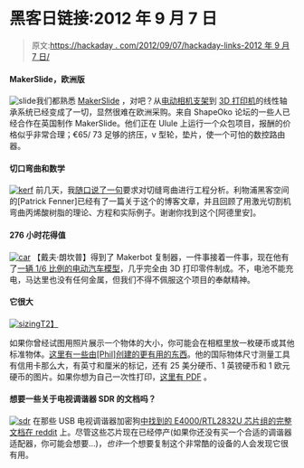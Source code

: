 # 黑客日链接:2012 年 9 月 7 日

> 原文:[https://hackaday . com/2012/09/07/hackaday-links-2012 年 9 月 7 日/](https://hackaday.com/2012/09/07/hackaday-links-september-7-2012/)

#### MakerSlide，欧洲版

![](../Images/59bb853e4e6e1e53aa90d3413ac7ba31.png "slide")我们都熟悉 [MakerSlide](http://hackaday.com/2011/05/10/open-source-linear-bearing-system/) ，对吧？从[电动相机支架](http://hackaday.com/2011/12/20/motorized-camera-mount-unexpectedly-popular-for-cnc-aimed-hardware/)到 [3D 打印机](http://hackaday.com/2012/02/08/yet-another-3d-printer/)的线性轴承系统已经变成了一切，显然很难在欧洲采购。来自 ShapeOko 论坛的一些人已经合作在英国制作 MakerSlide。他们正在 Ulule 上运行一个众包项目，报酬的价格似乎非常合理；€65/ 73 足够的挤压，v 型轮，垫片，使一个可怕的数控路由器。

#### 切口弯曲和数学

[![](../Images/ab2177be63ecddbe8de13287801e9192.png "kerf")](http://hackaday.com/wp-content/uploads/2012/09/kerf.png) 前几天，我[随口说了一句](http://hackaday.com/2012/09/04/playing-around-with-kerf-bending/)要求对切缝弯曲进行工程分析。利物浦黑客空间的[Patrick Fenner]已经有了一篇关于这个的博客文章，并且回顾了用激光切割机弯曲丙烯酸树脂的理论、方程和实际例子。谢谢你找到这个[阿德里安]。

#### 276 小时花得值

[![](../Images/4bff8b445e8ff47f1b3d33c88aa30efc.png "car")](http://hackaday.com/wp-content/uploads/2012/09/car.jpg) 【戴夫·朗坎普】得到了 Makerbot 复制器，一件事接着一件事，现在他有了[一辆 1/6 比例的电动汽车模型](http://thetinkersworkshop.blogspot.com/2012/08/the-makerbot-16th-scale-electric-car.html)，几乎完全由 3D 打印零件制成。不，电池不能充电，马达里也没有任何金属，但我们不得不佩服这个项目的奉献精神。

#### 它很大

[![](../Images/839df6b247f4aea422f5b770aad39a78.png "sizing")T2】](http://hackaday.com/wp-content/uploads/2012/09/sizing.jpg)

如果你曾经试图用照片展示一个物体的大小，你可能会在相框里放一枚硬币或其他标准物体。[这里有一些由[Phil]创建的更有用的东西](http://blog.jgc.org/2012/01/international-object-sizing-tool.html)。他的国际物体尺寸测量工具有信用卡那么大，有英寸和厘米的标记，还有 25 美分硬币、1 英镑硬币和 1 欧元硬币的图片。如果你想为自己一次性打印，[这里有 PDF](http://www.mediafire.com/?4t9ydg94m26i4xt) 。

#### 想要一些关于电视调谐器 SDR 的文档吗？

[![](../Images/dec99e10dc5a396a4a6b0c9079abbd7c.png "sdr")](http://hackaday.com/wp-content/uploads/2012/09/sdr.jpg) 在那些 USB 电视调谐器加密狗[中找到的 E4000/RTL2832U 芯片组的完整文档在 reddit](http://www.reddit.com/r/RTLSDR/comments/yn0as/full_e4000_docs_available_including_datasheet/) 上。尽管这些芯片现在已经停产(如果你还没有买一个合适的调谐器适配器，你可能会想要…)，*也许*一个想要复制这个非常酷的设备的人会发现它很有用。
